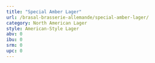 ```yaml
---
title: "Special Amber Lager"
url: /brasal-brasserie-allemande/special-amber-lager/
category: North American Lager
style: American-Style Lager
abv: 0
ibu: 0
srm: 0
upc: 0
---
```


